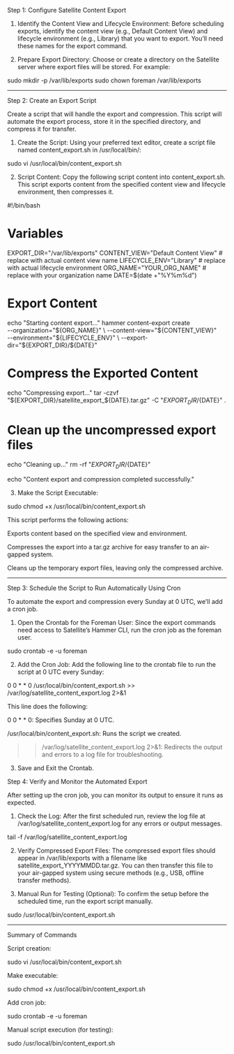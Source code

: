 Step 1: Configure Satellite Content Export

1. Identify the Content View and Lifecycle Environment: Before scheduling exports, identify the content view (e.g., Default Content View) and lifecycle environment (e.g., Library) that you want to export. You’ll need these names for the export command.


2. Prepare Export Directory: Choose or create a directory on the Satellite server where export files will be stored. For example:

sudo mkdir -p /var/lib/exports
sudo chown foreman /var/lib/exports




---

Step 2: Create an Export Script

Create a script that will handle the export and compression. This script will automate the export process, store it in the specified directory, and compress it for transfer.

1. Create the Script: Using your preferred text editor, create a script file named content_export.sh in /usr/local/bin/:

sudo vi /usr/local/bin/content_export.sh


2. Script Content: Copy the following script content into content_export.sh. This script exports content from the specified content view and lifecycle environment, then compresses it.

#!/bin/bash

# Variables
EXPORT_DIR="/var/lib/exports"
CONTENT_VIEW="Default Content View"  # replace with actual content view name
LIFECYCLE_ENV="Library"              # replace with actual lifecycle environment
ORG_NAME="YOUR_ORG_NAME"             # replace with your organization name
DATE=$(date +"%Y%m%d")

# Export Content
echo "Starting content export..."
hammer content-export create \
    --organization="${ORG_NAME}" \
    --content-view="${CONTENT_VIEW}" \
    --environment="${LIFECYCLE_ENV}" \
    --export-dir="${EXPORT_DIR}/${DATE}"

# Compress the Exported Content
echo "Compressing export..."
tar -czvf "${EXPORT_DIR}/satellite_export_${DATE}.tar.gz" -C "${EXPORT_DIR}/${DATE}" .

# Clean up the uncompressed export files
echo "Cleaning up..."
rm -rf "${EXPORT_DIR}/${DATE}"

echo "Content export and compression completed successfully."


3. Make the Script Executable:

sudo chmod +x /usr/local/bin/content_export.sh



This script performs the following actions:

Exports content based on the specified view and environment.

Compresses the export into a tar.gz archive for easy transfer to an air-gapped system.

Cleans up the temporary export files, leaving only the compressed archive.



---

Step 3: Schedule the Script to Run Automatically Using Cron

To automate the export and compression every Sunday at 0 UTC, we’ll add a cron job.

1. Open the Crontab for the Foreman User: Since the export commands need access to Satellite’s Hammer CLI, run the cron job as the foreman user.

sudo crontab -e -u foreman


2. Add the Cron Job: Add the following line to the crontab file to run the script at 0 UTC every Sunday:

0 0 * * 0 /usr/local/bin/content_export.sh >> /var/log/satellite_content_export.log 2>&1

This line does the following:

0 0 * * 0: Specifies Sunday at 0 UTC.

/usr/local/bin/content_export.sh: Runs the script we created.

>> /var/log/satellite_content_export.log 2>&1: Redirects the output and errors to a log file for troubleshooting.



3. Save and Exit the Crontab.



Step 4: Verify and Monitor the Automated Export

After setting up the cron job, you can monitor its output to ensure it runs as expected.

1. Check the Log: After the first scheduled run, review the log file at /var/log/satellite_content_export.log for any errors or output messages.

tail -f /var/log/satellite_content_export.log


2. Verify Compressed Export Files: The compressed export files should appear in /var/lib/exports with a filename like satellite_export_YYYYMMDD.tar.gz. You can then transfer this file to your air-gapped system using secure methods (e.g., USB, offline transfer methods).


3. Manual Run for Testing (Optional): To confirm the setup before the scheduled time, run the export script manually.

sudo /usr/local/bin/content_export.sh




---

Summary of Commands

Script creation:

sudo vi /usr/local/bin/content_export.sh

Make executable:

sudo chmod +x /usr/local/bin/content_export.sh

Add cron job:

sudo crontab -e -u foreman

Manual script execution (for testing):

sudo /usr/local/bin/content_export.sh




